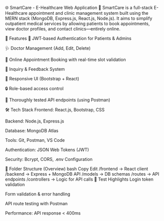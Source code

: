 🌐 SmartCare - E-Healthcare Web Application 💊
SmartCare is a full-stack E-Healthcare appointment and clinic management system built using the MERN stack (MongoDB, Express.js, React.js, Node.js). It aims to simplify outpatient medical services by allowing patients to book appointments, view doctor profiles, and contact clinics—entirely online.

🚀 Features
🔐 JWT-based Authentication for Patients & Admins

🩺 Doctor Management (Add, Edit, Delete)

📅 Online Appointment Booking with real-time slot validation

💬 Inquiry & Feedback System

📱 Responsive UI (Bootstrap + React)

🔒 Role-based access control

🧪 Thoroughly tested API endpoints (using Postman)

🛠️ Tech Stack
Frontend: React.js, Bootstrap, CSS

Backend: Node.js, Express.js

Database: MongoDB Atlas

Tools: Git, Postman, VS Code

Authentication: JSON Web Tokens (JWT)

Security: Bcrypt, CORS, .env Configuration

📂 Folder Structure (Overview)
bash
Copy
Edit
/frontend  → React client
/backend   → Express + MongoDB API
/models    → DB schemas
/routes    → API endpoints
/controllers → Logic for API calls
🧪 Test Highlights
Login token validation

Form validation & error handling

API route testing with Postman

Performance: API response < 400ms
